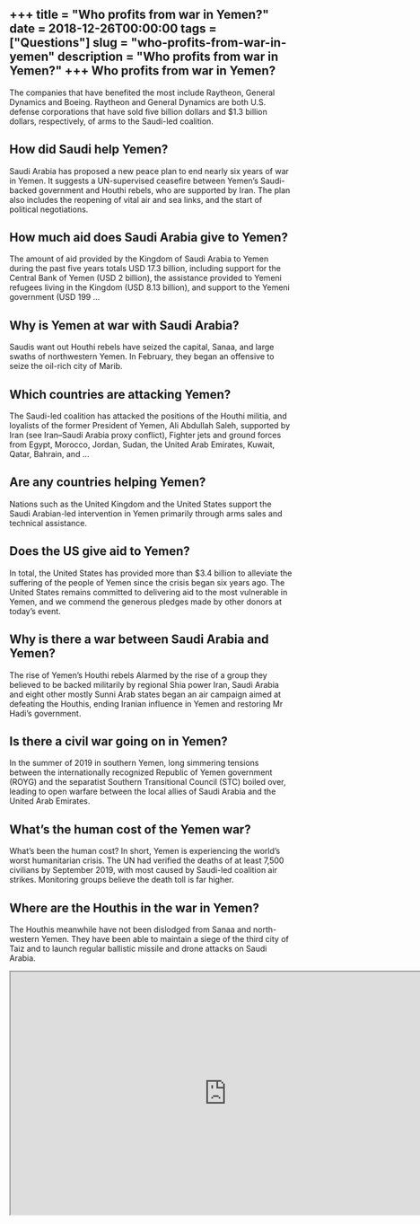 +++
title = "Who profits from war in Yemen?"
date = 2018-12-26T00:00:00
tags = ["Questions"]
slug = "who-profits-from-war-in-yemen"
description = "Who profits from war in Yemen?"
+++
Who profits from war in Yemen?
------------------------------

The companies that have benefited the most include Raytheon, General Dynamics and Boeing. Raytheon and General Dynamics are both U.S. defense corporations that have sold five billion dollars and $1.3 billion dollars, respectively, of arms to the Saudi-led coalition.

How did Saudi help Yemen?
-------------------------

Saudi Arabia has proposed a new peace plan to end nearly six years of war in Yemen. It suggests a UN-supervised ceasefire between Yemen’s Saudi-backed government and Houthi rebels, who are supported by Iran. The plan also includes the reopening of vital air and sea links, and the start of political negotiations.

How much aid does Saudi Arabia give to Yemen?
---------------------------------------------

The amount of aid provided by the Kingdom of Saudi Arabia to Yemen during the past five years totals USD 17.3 billion, including support for the Central Bank of Yemen (USD 2 billion), the assistance provided to Yemeni refugees living in the Kingdom (USD 8.13 billion), and support to the Yemeni government (USD 199 …

Why is Yemen at war with Saudi Arabia?
--------------------------------------

Saudis want out Houthi rebels have seized the capital, Sanaa, and large swaths of northwestern Yemen. In February, they began an offensive to seize the oil-rich city of Marib.

Which countries are attacking Yemen?
------------------------------------

The Saudi-led coalition has attacked the positions of the Houthi militia, and loyalists of the former President of Yemen, Ali Abdullah Saleh, supported by Iran (see Iran–Saudi Arabia proxy conflict), Fighter jets and ground forces from Egypt, Morocco, Jordan, Sudan, the United Arab Emirates, Kuwait, Qatar, Bahrain, and …

Are any countries helping Yemen?
--------------------------------

Nations such as the United Kingdom and the United States support the Saudi Arabian-led intervention in Yemen primarily through arms sales and technical assistance.

Does the US give aid to Yemen?
------------------------------

In total, the United States has provided more than $3.4 billion to alleviate the suffering of the people of Yemen since the crisis began six years ago. The United States remains committed to delivering aid to the most vulnerable in Yemen, and we commend the generous pledges made by other donors at today’s event.

Why is there a war between Saudi Arabia and Yemen?
--------------------------------------------------

The rise of Yemen’s Houthi rebels Alarmed by the rise of a group they believed to be backed militarily by regional Shia power Iran, Saudi Arabia and eight other mostly Sunni Arab states began an air campaign aimed at defeating the Houthis, ending Iranian influence in Yemen and restoring Mr Hadi’s government.

Is there a civil war going on in Yemen?
---------------------------------------

In the summer of 2019 in southern Yemen, long simmering tensions between the internationally recognized Republic of Yemen government (ROYG) and the separatist Southern Transitional Council (STC) boiled over, leading to open warfare between the local allies of Saudi Arabia and the United Arab Emirates.

What’s the human cost of the Yemen war?
---------------------------------------

What’s been the human cost? In short, Yemen is experiencing the world’s worst humanitarian crisis. The UN had verified the deaths of at least 7,500 civilians by September 2019, with most caused by Saudi-led coalition air strikes. Monitoring groups believe the death toll is far higher.

Where are the Houthis in the war in Yemen?
------------------------------------------

The Houthis meanwhile have not been dislodged from Sanaa and north-western Yemen. They have been able to maintain a siege of the third city of Taiz and to launch regular ballistic missile and drone attacks on Saudi Arabia.

<iframe allow="accelerometer; autoplay; clipboard-write; encrypted-media; gyroscope; picture-in-picture" allowfullscreen="" class="__youtube_prefs__  epyt-is-override  no-lazyload" data-no-lazy="1" data-origheight="433" data-origwidth="770" data-skipgform_ajax_framebjll="" height="433" id="_ytid_51748" loading="lazy" src="https://www.youtube.com/embed/nLRgdFP-s30?enablejsapi=1&autoplay=0&cc_load_policy=0&cc_lang_pref=&iv_load_policy=1&loop=0&modestbranding=0&rel=1&fs=1&playsinline=0&autohide=2&theme=dark&color=red&controls=1&" title="YouTube player" width="770"></iframe>